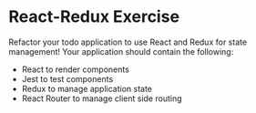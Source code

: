 # React-Redux Exercise

Refactor your todo application to use React and Redux for state management! Your application should contain the following:

* React to render components
* Jest to test components
* Redux to manage application state
* React Router to manage client side routing
